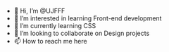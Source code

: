 - 👋 Hi, I’m @UJFFF
- 👀 I’m interested in learning Front-end development
- 🌱 I’m currently learning CSS
- 💞️ I’m looking to collaborate on Design projects 
- 📫 How to reach me here

<!---
UJFFF/UJFFF is a ✨ special ✨ repository because its `README.md` (this file) appears on your GitHub profile.
You can click the Preview link to take a look at your changes.
--->
